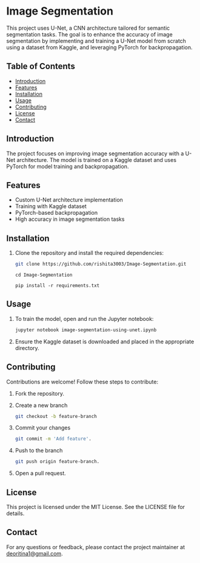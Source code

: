 # Image Segmentation

This project uses U-Net, a CNN architecture tailored for semantic segmentation tasks. The goal is to enhance the accuracy of image segmentation by implementing and training a U-Net model from scratch using a dataset from Kaggle, and leveraging PyTorch for backpropagation.

## Table of Contents
- [Introduction](#introduction)
- [Features](#features)
- [Installation](#installation)
- [Usage](#usage)
- [Contributing](#contributing)
- [License](#license)
- [Contact](#contact)

## Introduction
The project focuses on improving image segmentation accuracy with a U-Net architecture. The model is trained on a Kaggle dataset and uses PyTorch for model training and backpropagation.

## Features
- Custom U-Net architecture implementation
- Training with Kaggle dataset
- PyTorch-based backpropagation
- High accuracy in image segmentation tasks

## Installation
1. Clone the repository and install the required dependencies:
   
   ```bash
   git clone https://github.com/rishita3003/Image-Segmentation.git
   ```
   ```
   cd Image-Segmentation
   ```
   ```
   pip install -r requirements.txt
   ```

## Usage

1. To train the model, open and run the Jupyter notebook:
   
   ```bash
   jupyter notebook image-segmentation-using-unet.ipynb
   ```
3. Ensure the Kaggle dataset is downloaded and placed in the appropriate directory.
 
## Contributing
Contributions are welcome! Follow these steps to contribute:

1. Fork the repository.
2. Create a new branch
   
   ```bash
   git checkout -b feature-branch
   ```
4. Commit your changes
   
   ```bash
   git commit -m 'Add feature'.
   ```
6. Push to the branch
   
   ```bash
   git push origin feature-branch.
   ```
8. Open a pull request.

## License
This project is licensed under the MIT License. See the LICENSE file for details.

## Contact
For any questions or feedback, please contact the project maintainer at deoritina1@gmail.com.

